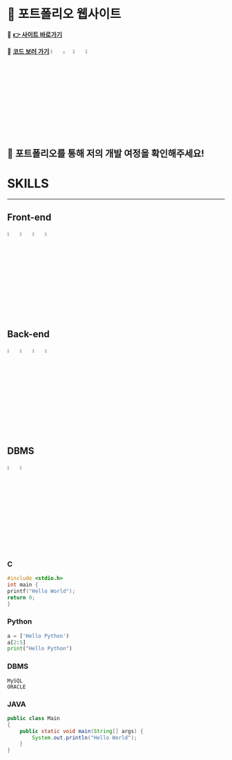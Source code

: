 # 🎨 포트폴리오 웹사이트
🔗 **[👉 사이트 바로가기](https://guensoo.github.io)**

🔗 **[코드 보러 가기](https://github.com/guensoo/guensoo.github.io) <image src="img/html.svg.png" width="5%" height="5%">  <image src="img/css.svg.png" width="4%" height="4%"> <image src="img/JavaScript.png" width="5%" height="5%"> <image src="img/logo512.png" width="5%" height="5%">**

👀 포트폴리오를 통해 저의 개발 여정을 확인해주세요!
---
# SKILLS
---
## Front-end
<image src="img/html.svg.png" width="5%" height="5%"> <image src="img/css.svg.png" width="5%" height="5%"> <image src="img/JavaScript.png" width="5%" height="5%"> <image src="img/logo512.png" width="5%" height="5%">
## Back-end
<image src="img/c.png" width="5%" height="5%"> <image src="img/python.webp" width="5%" height="5%"> <image src="img/java.png" width="5%" height="5%"> <image src="img/springBoot.png" width="5%" height="5%">
## DBMS
<image src="img/mysql.png" width="5%" height="5%"> <image src="img/oracle.png" width="5%" height="5%">
### C
```C
#include <stdio.h>
int main {
printf("Hello World");
return 0;
}
```

### Python

```Python
a = ['Hello Python')
a[2:5]
print("Hello Python")
```

### DBMS
```DBMS
MySQL
ORACLE
```

### JAVA
```JAVA
public class Main
{
	public static void main(String[] args) {
		System.out.println("Hello World");
	}
}
```

